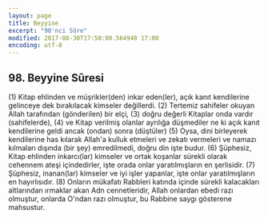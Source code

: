 ```yaml
---
layout: page
title: Beyyine
excerpt: "98'nci Sûre"
modified: 2017-08-30T17:50:00.564948 17:00
encoding: utf-8
---
```


## 98. Beyyine Sûresi

(1) Kitap ehlinden ve müşrikler(den) inkar eden(ler), açık kanıt kendilerine gelinceye dek bırakılacak kimseler değillerdi.
(2) Tertemiz sahifeler okuyan Allah tarafından (gönderilen) bir elçi, 
(3) doğru değerli Kitaplar onda vardır (sahifelerde), 
(4) ve Kitap verilmiş olanlar ayrılığa düşmediler ne ki açık kanıt kendilerine geldi ancak (ondan) sonra (düştüler)
(5) Oysa, dini birleyerek kendilerine has kılarak Allah'a kulluk etmeleri ve zekatı vermeleri ve namazı kılmaları dışında (bir şey) emredilmedi, doğru din işte budur.
(6) Şüphesiz, Kitap ehlinden inkarcı(lar) kimseler ve ortak koşanlar sürekli olarak cehennem ateşi içindedirler, işte orada onlar yaratılmışların en şerlisidir.
(7) Şüphesiz, inanan(lar) kimseler ve iyi işler yapanlar, işte onlar yaratılmışların en hayırlısıdır.
(8) Onların mükafatı Rabbleri katında içinde sürekli kalacakları altlarından ırmaklar akan Adn cennetleridir, Allah onlardan ebedi razı olmuştur, onlarda O'ndan razı olmuştur, bu Rabbine saygı gösterene mahsustur.
